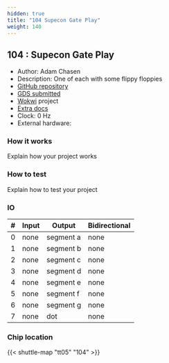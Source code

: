 ```yaml
---
hidden: true
title: "104 Supecon Gate Play"
weight: 140
---
```


## 104 : Supecon Gate Play

* Author: Adam Chasen
* Description: One of each with some flippy floppies
* [GitHub repository](https://github.com/chaseadam/tt5)
* [GDS submitted](https://github.com/chaseadam/tt5/actions/runs/6755385200)
* [Wokwi](https://wokwi.com/projects/380408409844584449) project
* [Extra docs]()
* Clock: 0 Hz
* External hardware: 



### How it works

Explain how your project works


### How to test

Explain how to test your project


### IO

| # | Input        | Output       | Bidirectional      |
|---|--------------|--------------| -------------------|
| 0 | none  | segment a | none |
| 1 | none  | segment b | none |
| 2 | none  | segment c | none |
| 3 | none  | segment d | none |
| 4 | none  | segment e | none |
| 5 | none  | segment f | none |
| 6 | none  | segment g | none |
| 7 | none  | dot | none |

### Chip location

{{< shuttle-map "tt05" "104" >}}
